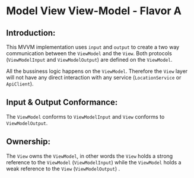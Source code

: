 # Model View View-Model - Flavor A

## Introduction: 

This MVVM implementation uses `input` and `output` to create a two way communication between the `ViewModel` and the `View`.
Both protocols (`ViewModelInput` and `ViewModelOutput`) are defined on the `ViewModel`. 

All the bussiness logic happens on the `ViewModel`. Therefore the `View` layer will not have any direct interaction with any service (`LocationService` or `ApiClient`).

## Input & Output Conformance:

The `ViewModel` conforms to `ViewModelInput` and `View` conforms to `ViewModelOutput`. 

## Ownership:

The `View` owns the `ViewModel`, in other words the `View` holds a strong reference to the `ViewModel` (`ViewModelInput`) while the `ViewModel` holds a weak reference to the `View` (`ViewModelOutput`) .
